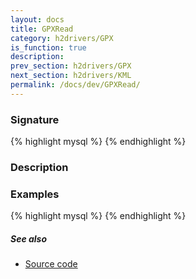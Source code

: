 ```yaml
---
layout: docs
title: GPXRead
category: h2drivers/GPX
is_function: true
description: 
prev_section: h2drivers/GPX
next_section: h2drivers/KML
permalink: /docs/dev/GPXRead/
---
```


### Signature

{% highlight mysql %}
{% endhighlight %}

### Description

### Examples

{% highlight mysql %}
{% endhighlight %}

##### See also

* <a href="https://github.com/irstv/H2GIS/blob/a8e61ea7f1953d1bad194af926a568f7bc9aac96/h2drivers/src/main/java/org/h2gis/drivers/gpx/GPXRead.java" target="_blank">Source code</a>
